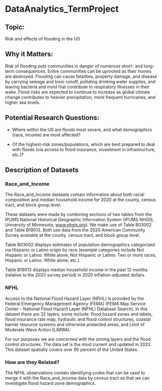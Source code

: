 # DataAnalytics_TermProject

## Topic:
Risk and effects of flooding in the US

## Why it Matters:
Risk of flooding puts communities in danger of numerous short- and long-term consequences.  Entire communities can be uprooted as their homes are destroyed.  Flooding can cause fatalities, property damage, and disease by carrying sewage and toxic runoff, polluting drinking water supplies, and leaving bacteria and mold that contribute to respiratory illnesses in their wake.  Flood risks are expected to continue to increase as global climate change contributes to heavier precipitation, more frequent hurricanes, and higher sea levels.

## Potential Research Questions:
- Where within the US are floods most severe, and what demographics (race, income) are most affected?

- Of the highest-risk zones/populations, which are best prepared to deal with floods (via access to flood insurance, investment in infrastructure, etc.)?

## Description of Datasets

### Race_and_Income

The Race_and_Income datasets contain information about both racial composition and median household income for 2020 at the county, census tract, and block group level.

These datasets were made by combining sections of two tables from the IPUMS National Historical Geographic Information System (IPUMS NHGIS, University of Minnesota, www.nhgis.org).  We make use of Table B03002 and Table B19013.  Both use data from the 2020 American Community Survey available at the county, census tract, and block group level.

Table B03002 displays estimates of population demographics categorized via Hispanic or Latino origin by race (example categories include Not Hispanic or Latino: White alone, Not Hispanic or Latino: Two or more races, Hispanic or Latino: White alone, etc.).

Table B19013 displays median household income in the past 12 months (relative to the 2020 survey period) in 2020 inflation-adjusted dollars.

### NFHL

Access to the National Flood Hazard Layer (NFHL) is provided by the Federal Emergency Management Agency (FEMA) (FEMA Map Service Center - National Flood Hazard Layer (NFHL) Database Search). In this dataset there are 32 layers, some include: 
flood hazard zones and labels,
flood insurance rate map, 
hydraulic and flood control structures,
coastal barrier resource systems and otherwise protected areas,
and Limit of Moderate Wave Action (LiMWA). 

For our purposes we are concerned with the zoning layers and the flood control structures. The data set is the most current and updated in 2022. This dataset spatially covers over 90 percent of the United States.

### How are they Related?

The NFHL observations contain identifying codes that can be used to merge it with the Race_and_Income data by census tract so that we can investigate flood hazard zone demographics.
